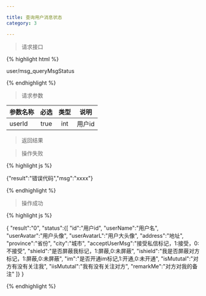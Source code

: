 ```yaml
---

title: 查询用户消息状态
category: 3

---
```


> 请求接口

{% highlight html %}

user/msg_queryMsgStatus

{% endhighlight %}

> 请求参数

|参数名称			|必选		|类型		|说明									
|-------------------|:---------:|:---------:|--------------------------------------------
|userId				|true		|int		|用户id

> 返回结果

> 操作失败

{% highlight js %}

{"result":"错误代码","msg":"xxxx"}

{% endhighlight %}

> 操作成功

{% highlight js %}

{
	"result":"0",
	"status":{[
		"id":"用户id",
		"userName":"用户名",
		"userAvatar":"用户头像",
		"userAvatarL":"用户大头像",
		"address":"地址",
		"province":"省份",
		"city":"城市",
		"acceptUserMsg":"接受私信标记，1:接受，0:不接受",
		"shield":"是否屏蔽我标记，1:屏蔽,0:未屏蔽",
		"ishield":"我是否屏蔽对方标记，1:屏蔽,0:未屏蔽",
		"im":"是否开通im标记,1:开通,0:未开通",
		"isMututal":"对方有没有关注我",
		"iisMututal":"我有没有关注对方",
		"remarkMe":"对方对我的备注"
	]}
}

{% endhighlight %}
